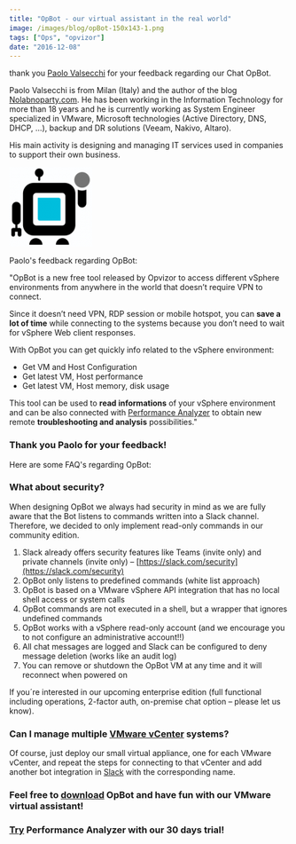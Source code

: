 ```yaml
---
title: "OpBot - our virtual assistant in the real world"
image: /images/blog/opBot-150x143-1.png
tags: ["Ops", "opvizor"]
date: "2016-12-08"
---
```


thank you [Paolo Valsecchi](https://twitter.com/nolabnoparty) for your feedback regarding our Chat OpBot.

Paolo Valsecchi is from Milan (Italy) and the author of the blog [Nolabnoparty.com](http://nolabnoparty.com/en). He has been working in the Information Technology for more than 18 years and he is currently working as System Engineer specialized in VMware, Microsoft technologies (Active Directory, DNS, DHCP, …), backup and DR solutions (Veeam, Nakivo, Altaro).

His main activity is designing and managing IT services used in companies to support their own business.

![OpBot](/images/blog/opBot-150x143-1.png)

Paolo's feedback regarding OpBot:

"OpBot is a new free tool released by Opvizor to access different vSphere environments from anywhere in the world that doesn’t require VPN to connect.

Since it doesn’t need VPN, RDP session or mobile hotspot, you can **save a lot of time** while connecting to the systems because you don’t need to wait for vSphere Web client responses.

With OpBot you can get quickly info related to the vSphere environment:

- Get VM and Host Configuration
- Get latest VM, Host performance
- Get latest VM, Host memory, disk usage

This tool can be used to **read informations** of your vSphere environment and can be also connected with [Performance Analyzer](http://nolabnoparty.com/opvizor-performance-analyzer-3-0-per-vsphere/) to obtain new remote **troubleshooting and analysis** possibilities."

### Thank you Paolo for your feedback!

Here are some FAQ's regarding OpBot:

### What about security?

When designing OpBot we always had security in mind as we are fully aware that the Bot listens to commands written into a Slack channel. Therefore, we decided to only implement read-only commands in our community edition.

1. Slack already offers security features like Teams (invite only) and private channels (invite only) – [https://slack.com/security](https://slack.com/security)
2. OpBot only listens to predefined commands (white list approach)
3. OpBot is based on a VMware vSphere API integration that has no local shell access or system calls
4. OpBot commands are not executed in a shell, but a wrapper that ignores undefined commands
5. OpBot works with a vSphere read-only account (and we encourage you to not configure an administrative account!!)
6. All chat messages are logged and Slack can be configured to deny message deletion (works like an audit log)
7. You can remove or shutdown the OpBot VM at any time and it will reconnect when powered on

If you´re interested in our upcoming enterprise edition (full functional including operations, 2-factor auth, on-premise chat option – please let us know).

### Can I manage multiple [VMware vCenter](http://www.vmware.com/products/vsphere.html) systems?

Of course, just deploy our small virtual appliance, one for each VMware vCenter, and repeat the steps for connecting to that vCenter and add another bot integration in [Slack](https://my.slack.com/services/new/bot) with the corresponding name.

### Feel free to [download](http://try.opvizor.com/opbot/) OpBot and have fun with our VMware virtual assistant!

### [Try](http://try.opvizor.com/opvizor-perfanalyzer-product-page/) Performance Analyzer with our 30 days trial!
